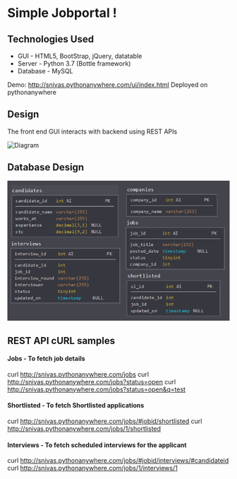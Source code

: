 # Simple Jobportal !

## Technologies Used

* GUI - HTML5, BootStrap, jQuery, datatable
* Server - Python 3.7 (Bottle framework)
* Database - MySQL

Demo: http://snivas.pythonanywhere.com/ui/index.html
Deployed on pythonanywhere

## Design

The front end GUI interacts with backend using REST APIs

![Diagram](https://github.com/snivas/fs-jobapp/raw/master/arch.png)

## Database Design

![Diagram](https://github.com/snivas/fs-jobapp/raw/master/db.PNG)

## REST API cURL samples

#### Jobs - To fetch job details
curl http://snivas.pythonanywhere.com/jobs
curl http://snivas.pythonanywhere.com/jobs?status=open
curl http://snivas.pythonanywhere.com/jobs?status=open&q=test

#### Shortlisted - To fetch Shortlisted applications
curl http://snivas.pythonanywhere.com/jobs/#jobid/shortlisted
curl http://snivas.pythonanywhere.com/jobs/1/shortlisted

#### Interviews - To fetch scheduled interviews for the applicant
curl http://snivas.pythonanywhere.com/jobs/#jobid/interviews/#candidateid
curl http://snivas.pythonanywhere.com/jobs/1/interviews/1

